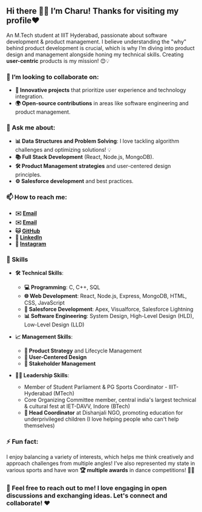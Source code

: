 
## Hi there 👋✨ I’m Charu! Thanks for visiting my profile❤️

An M.Tech student at IIIT Hyderabad, passionate about software development & product management. I believe understanding the "why" behind product development is crucial, which is why I’m diving into product design and management alongside honing my technical skills. Creating **user-centric** products is my mission! 😊💡

### 👯 I’m looking to collaborate on:
- **🤝 Innovative projects** that prioritize user experience and technology integration.
- **🌍 Open-source contributions** in areas like software engineering and product management.

### 💬 Ask me about:
- **📊 Data Structures and Problem Solving**: I love tackling algorithm challenges and optimizing solutions! 💡
- **📚 Full Stack Development** (React, Node.js, MongoDB).
- **🛠️ Product Management strategies** and user-centered design principles.
- **⚙️ Salesforce development** and best practices.

### 📫 How to reach me:
- **✉️ [Email](mailto:charujain.tdc@gmail.com)**
- **✉️ [Email](mailto:charu.j@students.iiit.ac.in)**
- **🐱 [GitHub](https://github.com/charujain10)**
- **🔗 [LinkedIn](https://linkedin.com/in/charu-jain-596973141/)**
- **📸 [Instagram](https://www.instagram.com/charu_jain1/)**

### 💼 Skills
- **🛠️ Technical Skills**:
  - **💻 Programming**: C, C++, SQL
  - **🌐 Web Development**: React, Node.js, Express, MongoDB, HTML, CSS, JavaScript
  - **🔧 Salesforce Development**: Apex, Visualforce, Salesforce Lightning
  - **📊 Software Engineering**: System Design, High-Level Design (HLD), Low-Level Design (LLD)

- **📈 Management Skills**:
  - **🌟 Product Strategy** and Lifecycle Management
  - **🧩 User-Centered Design**
  - **🤝 Stakeholder Management**

- **👩‍💼 Leadership Skills**:
  - Member of Student Parliament & PG Sports Coordinator - IIIT-Hyderabad (MTech)
  - Core Organizing Committee member, central india's largest technical & cultural fest at IET-DAVV, Indore (BTech)
  - **🌱 Head Coordinator** at Dishanjali NGO, promoting education for underprivileged children (I love helping people who can't help themselves)

### ⚡ Fun fact:
I enjoy balancing a variety of interests, which helps me think creatively and approach challenges from multiple angles! I’ve also represented my state in various sports and have won **🏆 multiple awards** in dance competitions! 💃🎉

### 💬 Feel free to reach out to me! I love engaging in open discussions and exchanging ideas. Let's connect and collaborate! ❤️

<!--
**charujain10/charujain10** is a ✨ _special_ ✨ repository because its `README.md` (this file) appears on your GitHub profile.

Here are some ideas to get you started:

- 🔭 I’m currently working on ...
- 🌱 I’m currently learning ...
- 👯 I’m looking to collaborate on ...
- 🤔 I’m looking for help with ...
- 💬 Ask me about ...
- 📫 How to reach me: ...
- 😄 Pronouns: ...
- ⚡ Fun fact: ...
-->
